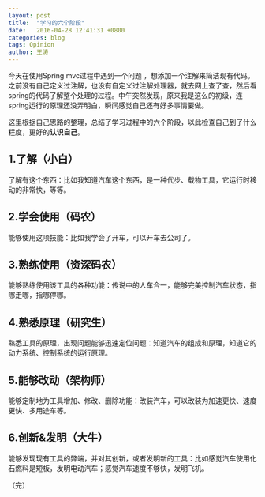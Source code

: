 ```yaml
---
layout: post
title:  "学习的六个阶段"
date:   2016-04-28 12:41:31 +0800
categories: blog
tags: Opinion
author: 王涛
---
```


今天在使用Spring mvc过程中遇到一个问题 ，想添加一个注解来简洁现有代码。之前没有自己定义过注解，也没有自定义过注解处理器，就去网上查了查，然后看spring的代码了解整个处理的过程。中午突然发现，原来我是这么的初级，连spring运行的原理还没弄明白，瞬间感觉自己还有好多事情要做。

这里根据自己思路的整理，总结了学习过程中的六个阶段，以此检查自己到了什么程度，更好的**认识自己**。

## 1.了解（小白）

了解有这个东西：比如我知道汽车这个东西，是一种代步、载物工具，它运行时移动的非常快，等等。

## 2.学会使用（码农）

能够使用这项技能：比如我学会了开车，可以开车去公司了。

## 3.熟练使用（资深码农）

能够熟练使用该工具的各种功能：传说中的人车合一，能够完美控制汽车状态，指哪走哪，指哪停哪。

## 4.熟悉原理（研究生）

熟悉工具的原理，出现问题能够迅速定位问题：知道汽车的组成和原理，知道它的动力系统、控制系统的运行原理。

## 5.能够改动（架构师）

能够定制地为工具增加、修改、删除功能：改装汽车，可以改装为加速更快、速度更快、多用途车等。

## 6.创新&发明（大牛）

能够发现现有工具的弊端，并对其创新，或者发明新的工具：比如感觉汽车使用化石燃料是短板，发明电动汽车；感觉汽车速度不够快，发明飞机。

（完）
